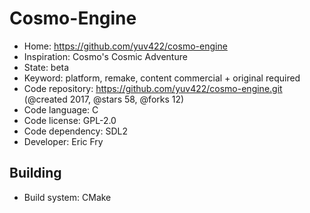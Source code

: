 # Cosmo-Engine

- Home: https://github.com/yuv422/cosmo-engine
- Inspiration: Cosmo's Cosmic Adventure
- State: beta
- Keyword: platform, remake, content commercial + original required
- Code repository: https://github.com/yuv422/cosmo-engine.git (@created 2017, @stars 58, @forks 12)
- Code language: C
- Code license: GPL-2.0
- Code dependency: SDL2
- Developer: Eric Fry

## Building

- Build system: CMake

